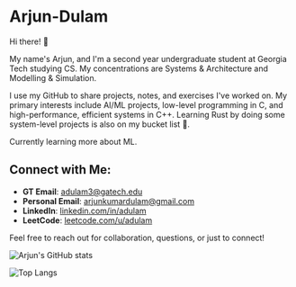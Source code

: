 # Arjun-Dulam 

Hi there! 👋

My name's Arjun, and I'm a second year undergraduate student at Georgia Tech studying CS. My concentrations are Systems & Architecture and Modelling & Simulation.

I use my GitHub to share projects, notes, and exercises I've worked on. My primary interests include AI/ML projects, low-level programming in C, and high-performance, efficient systems in C++. Learning Rust by doing some system-level projects is also on my bucket list 🙂.

Currently learning more about ML.

## Connect with Me:

- **GT Email**: [adulam3@gatech.edu](mailto:adulam3@gatech.edu)  
- **Personal Email**: [arjunkumardulam@gmail.com](mailto:arjunkumardulam@gmail.com)  
- **LinkedIn**: [linkedin.com/in/adulam](https://www.linkedin.com/in/adulam)  
- **LeetCode**: [leetcode.com/u/adulam](https://leetcode.com/u/adulam)  

Feel free to reach out for collaboration, questions, or just to connect!

![Arjun's GitHub stats](https://github-readme-stats.vercel.app/api?username=Arjun-Dulam&show_icons=true&theme=transparent)

![Top Langs](https://github-readme-stats.vercel.app/api/top-langs/?username=Arjun-Dulam&layout=compact&theme=transparent)
